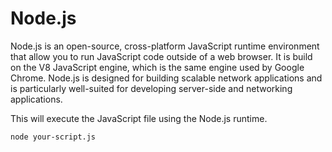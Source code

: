 # Node.js
Node.js is an open-source, cross-platform JavaScript runtime environment that allow you to run JavaScript code outside of a web browser. It is build on the V8 JavaScript engine, which is the same engine used by Google Chrome. Node.js is designed for building scalable network applications and is particularly well-suited for developing server-side and networking applications.

This will execute the JavaScript file using the Node.js runtime.
```bash
node your-script.js
```

